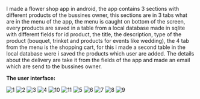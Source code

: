 I made a flower shop app in android, the app contains 3 sections with different products of the bussines owner, this sections are in 3 tabs what are in the menu of the app, the menu is caught on bottom of the screen, every products are saved in a table from a local database made in sqlite with different fields for id product, the title, the description, type of the product (bouquet, trinket and products for events like wedding), the 4 tab from the menu is the shopping cart, for this i made a second table in the local database were i saved the products which user are added. The details about the delivery are take it from the fields of the app and made an email which are send to the bussines owner.

<b>The user interface:</b>

![1](https://user-images.githubusercontent.com/57811734/91746225-f123e400-ebc4-11ea-9bfa-a6ef2cf63c7a.jpg)
![2](https://user-images.githubusercontent.com/57811734/91746227-f1bc7a80-ebc4-11ea-8f84-418752cfb74f.jpg)
![3](https://user-images.githubusercontent.com/57811734/91746209-ee28f380-ebc4-11ea-9646-56ca13559540.jpg)
![4](https://user-images.githubusercontent.com/57811734/91746211-eec18a00-ebc4-11ea-99a7-592d9c8336f7.jpg)
![10](https://user-images.githubusercontent.com/57811734/91746222-f08b4d80-ebc4-11ea-8091-a9d801ac4217.jpg)
![11](https://user-images.githubusercontent.com/57811734/91746224-f123e400-ebc4-11ea-8bcf-a373299909d1.jpg)
![5](https://user-images.githubusercontent.com/57811734/91746213-ef5a2080-ebc4-11ea-8b67-9ddcd02b8feb.jpg)
![6](https://user-images.githubusercontent.com/57811734/91746215-ef5a2080-ebc4-11ea-8e9b-d49acd8c657c.jpg)
![7](https://user-images.githubusercontent.com/57811734/91746217-eff2b700-ebc4-11ea-90b9-bc6920d0d8cf.jpg)
![8](https://user-images.githubusercontent.com/57811734/91746218-eff2b700-ebc4-11ea-9ebb-03899d55a05a.jpg)
![9](https://user-images.githubusercontent.com/57811734/91746221-f08b4d80-ebc4-11ea-972f-3599899921ea.jpg)
